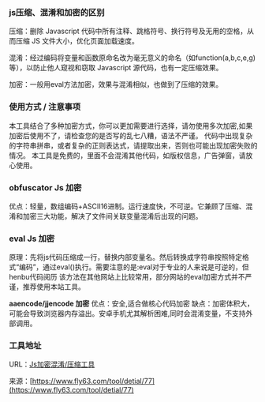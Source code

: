 ### js压缩、混淆和加密的区别
压缩：删除 Javascript 代码中所有注释、跳格符号、换行符号及无用的空格，从而压缩 JS 文件大小，优化页面加载速度。

混淆：经过编码将变量和函数原命名改为毫无意义的命名（如function(a,b,c,e,g)等），以防止他人窥视和窃取 Javascript 源代码，也有一定压缩效果。

加密：一般用eval方法加密，效果与混淆相似，也做到了压缩的效果。

### 使用方式 / 注意事项
本工具结合了多种加密方式，你可以更加需要进行选择，请勿使用多次加密,如果加密后使用不了，请检查您的是否写的乱七八糟，语法不严谨。 代码中出现复杂的字符串拼串，或者复杂的正则表达式，请提取出来，否则也可能出现加密失败的情况。
本工具是免费的，里面不会混淆其他代码，如版权信息，广告弹窗，请放心使用。

### obfuscator Js 加密
优点：轻量，数组编码+ASCII16进制。运行速度快，不可逆。它兼顾了压缩、混淆和加密三大功能，解决了文件间关联变量混淆后出现的问题。

### eval Js 加密
原理：先将js代码压缩成一行，替换内部变量名。然后转换成字符串按照特定格式“编码”，通过eval()执行。需要注意的是:eval对于专业的人来说是可逆的，但henbu代码阅历
该方法在其他网站上比较常用，部分网站的eval加密方式并不严谨，推荐使用本站工具。

**aaencode/jjencode 加密**
优点：安全,适合做核心代码加密
缺点：加密体积大，可能会导致浏览器内存溢出。安卓手机尤其解析困难,同时会混淆变量，不支持外部调用。

### 工具地址
URL：[Js加密混淆/压缩工具](https://www.fly63.com/tool/jsblur/)

来源：[https://www.fly63.com/tool/detial/77](https://www.fly63.com/tool/detial/77)

